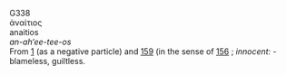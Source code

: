 <body>
  <p>G338<br>  ἀναίτιος  <br> anaitios  <br><i>an-ah‘ee-tee-os </i><br>From <a href="g0001.htm">1</a> (as a negative particle) and <a href="g0159.htm">159</a> (in the sense of <a href="g0156.htm">156</a> ; <i>innocent:</i> - blameless, guiltless.<br></p>
 </body>